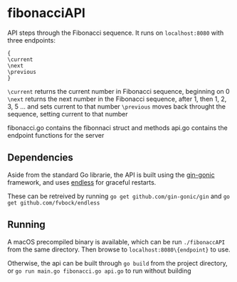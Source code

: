 # fibonacciAPI

API steps through the Fibonacci sequence.
It runs on `localhost:8080` with three endpoints:
```
{
\current
\next
\previous
}
```

`\current` returns the current number in Fibonacci sequence, beginning on 0
`\next` returns the next number in the Fibonacci sequence, after 1, then 1, 2, 3, 5 ... and sets current to that number
`\previous` moves back throught the sequence, setting current to that number

fibonacci.go contains the fibonnaci struct and methods
api.go contains the endpoint functions for the server

## Dependencies
Aside from the standard Go librarie, the API is built using the [gin-gonic](http://github.com/gin-gonic/gin) framework, and uses [endless](github.com/fvbock/endless) for graceful restarts.

These can be retreived by running `go get github.com/gin-gonic/gin` and `go get github.com/fvbock/endless`

## Running

A macOS precompiled binary is available, which can be run `./fibonaccAPI` from the same directory. Then browse to `localhost:8080\{endpoint}` to use.

Otherwise, the api can be built through `go build` from the project directory, or `go run main.go fibonacci.go api.go` to run without building
